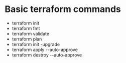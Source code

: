# Basic terraform commands

- terraform init
- terraform fmt
- terraform validate
- terraform plan
- terraform init -upgrade
- terraform apply --auto-approve
- terraform destroy --auto-approve